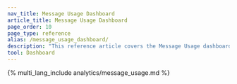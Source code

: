 ```yaml
---
nav_title: Message Usage Dashboard
article_title: Message Usage Dashboard
page_order: 10
page_type: reference
alias: /message_usage_dashboard/
description: "This reference article covers the Message Usage dashboard, where you can view self-service insights into your SMS, RCS, and WhatsApp credit usage."
tool: Dashboard
---
```


{% multi_lang_include analytics/message_usage.md %}
